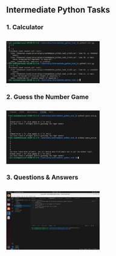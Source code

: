 ## Intermediate Python Tasks
### 1. Calculator
<img style="width:49%; margin-top:10px;" src="./assets/calc.png">

### 2. Guess the Number Game
<img style="width:49%; margin-top:10px;" src="./assets/guess_num.png">

### 3. Questions & Answers
<img style="width:49%; margin-top:10px;" src="./assets/que_ans.png">
